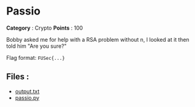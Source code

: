 # Passio

**Category** : Crypto
**Points** : 100

Bobby asked me for help with a RSA problem without n, I looked at it then told him "Are you sure?"

Flag format: `FUSec{...}`

## Files : 
 - [output.txt](./output.txt)
 - [passio.py](./passio.py)



